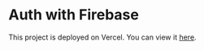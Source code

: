 # Auth with Firebase

This project is deployed on Vercel. You can view it [here](https://auth-with-firebase-six.vercel.app/).


